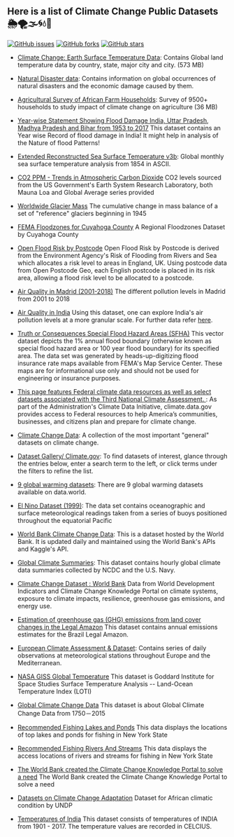 ## Here is a list of Climate Change Public Datasets  🌦🌪🌫🌀💧🌊

[![GitHub issues](https://img.shields.io/github/issues/OpenFloodAI/Climate-Change-Datasets)](https://github.com/OpenFloodAI/Climate-Change-Datasets/issues) 
[![GitHub forks](https://img.shields.io/github/forks/OpenFloodAI/Climate-Change-Datasets)](https://github.com/OpenFloodAI/Climate-Change-Datasets/network/members) 
[![GitHub stars](https://img.shields.io/github/stars/OpenFloodAI/Climate-Change-Datasets)](https://github.com/OpenFloodAI/Climate-Change-Datasets/stargazers)

* [Climate Change: Earth Surface Temperature Data](https://www.kaggle.com/berkeleyearth/climate-change-earth-surface-temperature-data): Contains Global land temperature data by country, state, major city and city. (573 MB)

* [Natural Disaster data](https://www.kaggle.com/dataenergy/natural-disaster-data): Contains information on global occurrences of natural disasters and the economic damage caused by them.

* [Agricultural Survey of African Farm Households](https://www.kaggle.com/crawford/agricultural-survey-of-african-farm-households): Survey of 9500+ households to study impact of climate change on agriculture (36 MB)

* [Year-wise Statement Showing Flood Damage India, Uttar Pradesh, Madhya Pradesh and Bihar from 1953 to 2017](https://data.gov.in/resources/year-wise-statement-showing-flood-damage-india-uttar-pradesh-madhya-pradesh-and-bihar-1953) 
This dataset contains an Year wise Record of flood damage in India! It might help in analysis of the Nature of flood Patterns!

* [Extended Reconstructed Sea Surface Temperature v3b](ncdc.noaa.gov/data-access/marineocean-data/extended-reconstructed-sea-surface-temperature-ersst-v3b): Global monthly sea surface temperature analysis from 1854 in ASCII.

* [CO2 PPM - Trends in Atmospheric Carbon Dioxide](http://datahub.io/core/co2-ppm) CO2 levels sourced from the US Government's Earth System Research Laboratory, both Mauna Loa and Global Average series provided

* [Worldwide Glacier Mass](datahub.io/core/glacier-mass-balance#readme) The cumulative change in mass balance of a set of "reference" glaciers beginning in 1945

* [FEMA Floodzones for Cuyahoga County](https://data.world/smartcolumbusos/78602b25-9931-4984-bc85-fd87ef6cc9f8) A Regional Floodzones Dataset by Cuyahoga County

* [Open Flood Risk by Postcode](https://data.world/getthedata/open-flood-risk-by-postcode) Open Flood Risk by Postcode is derived from the Environment Agency's Risk of Flooding from Rivers and Sea which allocates a risk level to areas in England, UK. Using postcode data from Open Postcode Geo, each English postcode is placed in its risk area, allowing a flood risk level to be allocated to a postcode.

* [Air Quality in Madrid (2001-2018)](https://www.kaggle.com/decide-soluciones/air-quality-madrid) The different pollution levels in Madrid from 2001 to 2018
* [Air Quality in India](https://www.kaggle.com/shrutibhargava94/india-air-quality-data) Using this dataset, one can explore India's air pollution levels at a more granular scale. For further data refer [here](https://data.gov.in/catalog/historical-daily-ambient-air-quality-data?filters%5Bfield_catalog_reference%5D=1140581&format=json&offset=0&limit=6&sort%5Bcreated%5D=desc).
* [Truth or Consequences Special Flood Hazard Areas (SFHA)](https://catalog.data.gov/dataset/truth-or-consequences-special-flood-hazard-areas-sfha) This vector dataset depicts the 1% annual flood boundary (otherwise known as special flood hazard area or 100 year flood boundary) for its specified area. The data set was generated by heads-up-digitizing flood insurance rate maps available from FEMA's Map Service Center. These maps are for informational use only and should not be used for engineering or insurance purposes.

* [This page features Federal climate data resources as well as select datasets associated with the Third National Climate Assessment. ](https://www.globalchange.gov/browse/datasets): As part of the Administration's Climate Data Initiative, climate.data.gov provides access to Federal resources to help America’s communities, businesses, and citizens plan and prepare for climate change.

* [Climate Change Data](https://datahub.io/collections/climate-change): A collection of the most important "general" datasets on climate change.

* [Dataset Gallery/ Climate.gov](https://www.climate.gov/maps-data/datasets/formats/json): To find datasets of interest, glance through the entries below, enter a search term to the left, or click terms under the filters to refine the list.

* [9 global warming datasets](https://data.world/datasets/global-warming): There are 9 global warming datasets available on data.world.


* [El Nino Dataset (1999)](https://archive.ics.uci.edu/ml/datasets/El+Nino): The data set contains oceanographic and surface meteorological readings taken from a series of buoys positioned throughout the equatorial Pacific

* [World Bank Climate Change Data](https://www.kaggle.com/theworldbank/world-bank-climate-change-data): This is a dataset hosted by the World Bank. It is updated daily and maintained using the World Bank's APIs and Kaggle's API.

* [Global Climate Summaries](https://catalog.data.gov/dataset/global-climate-station-summaries): This dataset contains hourly global climate data summaries collected by NCDC and the U.S. Navy.

* [Climate Change Dataset : World Bank](https://datacatalog.worldbank.org/dataset/climate-change-data ) Data from World Development Indicators and Climate Change Knowledge Portal on climate systems, exposure to climate impacts, resilience, greenhouse gas emissions, and energy use.

* [Estimation of greenhouse gas (GHG) emissions from land cover changes in the Legal Amazon](http://dados.gov.br/dataset/inpe-em) This dataset contains annual emissions estimates for the Brazil Legal Amazon.

* [European Climate Assessment & Dataset](https://www.ecad.eu): Contains series of daily observations at meteorological stations throughout Europe and the Mediterranean.

* [NASA GISS Global Temperature](https://data.world/agriculture/nasa-giss-global-temperature) This dataset is Goddard Institute for Space Studies Surface Temperature Analysis -- Land-Ocean Temperature Index (LOTI)

* [Global Climate Change Data](https://data.world/data-society/global-climate-change-data) This dataset is about Global Climate Change Data from 1750－2015

* [Recommended Fishing Lakes and Ponds](https://data.world/data-ny-gov/mw8j-wduf)  This data displays the locations of top lakes and ponds for fishing in New York State

* [Recommended Fishing Rivers And Streams](https://data.world/data-ny-gov/jcxg-7gnm)  This data displays the access locations of rivers and streams for fishing in New York State

* [The World Bank created the Climate Change Knowledge Portal to solve a need](https://climateknowledgeportal.worldbank.org/) The World Bank created the Climate Change Knowledge Portal to solve a need

* [Datasets on Climate Change Adaptation](https://www.adaptation-undp.org/resources/datasets/datasets-climate-change-adaptation) Dataset for African climatic condition by UNDP

* [Temperatures of India](https://www.kaggle.com/venky73/temperatures-of-india) This dataset consists of temperatures of INDIA from 1901 - 2017. The temperature values are recorded in CELCIUS.
